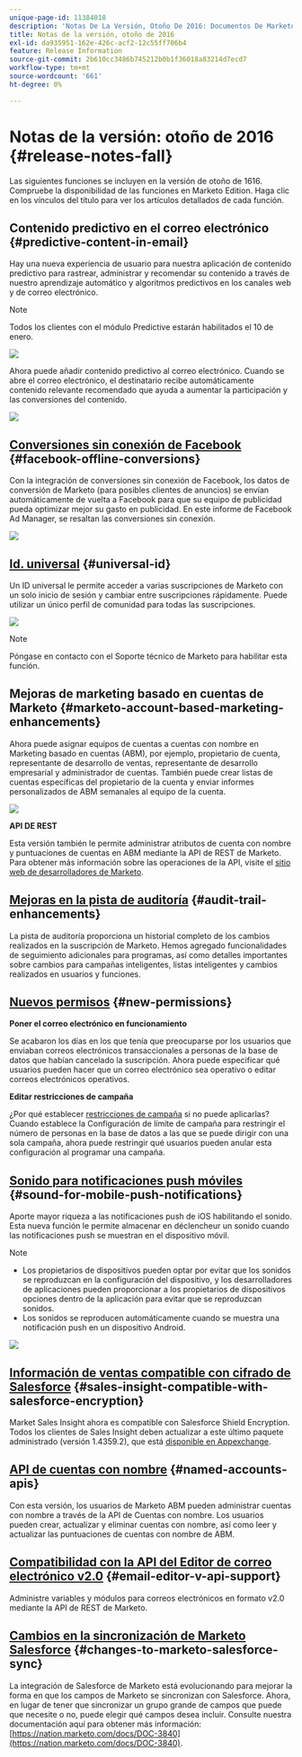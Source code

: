 ```yaml
---
unique-page-id: 11384018
description: 'Notas De La Versión, Otoño De 2016: Documentos De Marketo: Documentación Del Producto'
title: Notas de la versión, otoño de 2016
exl-id: da935951-162e-426c-acf2-12c55ff706b4
feature: Release Information
source-git-commit: 2b610cc3486b745212b0b1f36018a83214d7ecd7
workflow-type: tm+mt
source-wordcount: '661'
ht-degree: 0%

---
```


# Notas de la versión: otoño de 2016 {#release-notes-fall}

Las siguientes funciones se incluyen en la versión de otoño de 1616. Compruebe la disponibilidad de las funciones en Marketo Edition. Haga clic en los vínculos del título para ver los artículos detallados de cada función.

## Contenido predictivo en el correo electrónico {#predictive-content-in-email}

Hay una nueva experiencia de usuario para nuestra aplicación de contenido predictivo para rastrear, administrar y recomendar su contenido a través de nuestro aprendizaje automático y algoritmos predictivos en los canales web y de correo electrónico.

>[!NOTE]
>
>Todos los clientes con el módulo Predictive estarán habilitados el 10 de enero.

![](assets/shafe.png)

Ahora puede añadir contenido predictivo al correo electrónico. Cuando se abre el correo electrónico, el destinatario recibe automáticamente contenido relevante recomendado que ayuda a aumentar la participación y las conversiones del contenido.

![](assets/predictive.png)

## [Conversiones sin conexión de Facebook](/help/marketo/product-docs/demand-generation/facebook/understanding-facebook-offline-conversions.md) {#facebook-offline-conversions}

Con la integración de conversiones sin conexión de Facebook, los datos de conversión de Marketo (para posibles clientes de anuncios) se envían automáticamente de vuelta a Facebook para que su equipo de publicidad pueda optimizar mejor su gasto en publicidad. En este informe de Facebook Ad Manager, se resaltan las conversiones sin conexión.

![](assets/facebook.png)

## [Id. universal](/help/marketo/product-docs/administration/settings/using-a-universal-id-for-subscription-login.md) {#universal-id}

Un ID universal le permite acceder a varias suscripciones de Marketo con un solo inicio de sesión y cambiar entre suscripciones rápidamente. Puede utilizar un único perfil de comunidad para todas las suscripciones.

![](assets/image2016-11-3-15-3a10-3a16.png)

>[!NOTE]
>
>Póngase en contacto con el Soporte técnico de Marketo para habilitar esta función.

## Mejoras de marketing basado en cuentas de Marketo {#marketo-account-based-marketing-enhancements}

Ahora puede asignar equipos de cuentas a cuentas con nombre en Marketing basado en cuentas (ABM), por ejemplo, propietario de cuenta, representante de desarrollo de ventas, representante de desarrollo empresarial y administrador de cuentas. También puede crear listas de cuentas específicas del propietario de la cuenta y enviar informes personalizados de ABM semanales al equipo de la cuenta.

![](assets/account-team-11-15-16.png)

**API DE REST**

Esta versión también le permite administrar atributos de cuenta con nombre y puntuaciones de cuentas en ABM mediante la API de REST de Marketo. Para obtener más información sobre las operaciones de la API, visite el [sitio web de desarrolladores de Marketo](https://experienceleague.adobe.com/en/docs/marketo-developer/marketo/rest/lead-database/named-accounts).

## [Mejoras en la pista de auditoría](/help/marketo/product-docs/administration/audit-trail/change-details-in-audit-trail.md) {#audit-trail-enhancements}

La pista de auditoría proporciona un historial completo de los cambios realizados en la suscripción de Marketo. Hemos agregado funcionalidades de seguimiento adicionales para programas, así como detalles importantes sobre cambios para campañas inteligentes, listas inteligentes y cambios realizados en usuarios y funciones.

## [Nuevos permisos](/help/marketo/product-docs/administration/users-and-roles/descriptions-of-role-permissions.md) {#new-permissions}

**Poner el correo electrónico en funcionamiento**

Se acabaron los días en los que tenía que preocuparse por los usuarios que enviaban correos electrónicos transaccionales a personas de la base de datos que habían cancelado la suscripción. Ahora puede especificar qué usuarios pueden hacer que un correo electrónico sea operativo o editar correos electrónicos operativos.

**Editar restricciones de campaña**

¿Por qué establecer [restricciones de campaña](/help/marketo/product-docs/administration/email-setup/enable-person-restrictions-for-smart-campaigns.md) si no puede aplicarlas? Cuando establece la Configuración de límite de campaña para restringir el número de personas en la base de datos a las que se puede dirigir con una sola campaña, ahora puede restringir qué usuarios pueden anular esta configuración al programar una campaña.

## [Sonido para notificaciones push móviles](/help/marketo/product-docs/mobile-marketing/push-notifications/configure-mobile-push-notification.md) {#sound-for-mobile-push-notifications}

Aporte mayor riqueza a las notificaciones push de iOS habilitando el sonido. Esta nueva función le permite almacenar en déclencheur un sonido cuando las notificaciones push se muestran en el dispositivo móvil.

>[!NOTE]
>
>* Los propietarios de dispositivos pueden optar por evitar que los sonidos se reproduzcan en la configuración del dispositivo, y los desarrolladores de aplicaciones pueden proporcionar a los propietarios de dispositivos opciones dentro de la aplicación para evitar que se reproduzcan sonidos.
>* Los sonidos se reproducen automáticamente cuando se muestra una notificación push en un dispositivo Android.

![](assets/sound-for-push-notifications.png)

## [Información de ventas compatible con cifrado de Salesforce](/help/marketo/product-docs/marketo-sales-insight/msi-for-salesforce/installation/install-marketo-sales-insight-package-in-salesforce-appexchange.md) {#sales-insight-compatible-with-salesforce-encryption}

Market Sales Insight ahora es compatible con Salesforce Shield Encryption. Todos los clientes de Sales Insight deben actualizar a este último paquete administrado (versión 1.4359.2), que está [disponible en Appexchange](https://appexchange.salesforce.com/listingDetail?listingId=a0N30000001SVZmEAO).

## [API de cuentas con nombre](https://experienceleague.adobe.com/en/docs/marketo-developer/marketo/rest/lead-database/named-accounts) {#named-accounts-apis}

Con esta versión, los usuarios de Marketo ABM pueden administrar cuentas con nombre a través de la API de Cuentas con nombre. Los usuarios pueden crear, actualizar y eliminar cuentas con nombre, así como leer y actualizar las puntuaciones de cuentas con nombre de ABM.

## [Compatibilidad con la API del Editor de correo electrónico v2.0](https://experienceleague.adobe.com/en/docs/marketo-developer/marketo/email-scripting) {#email-editor-v-api-support}

Administre variables y módulos para correos electrónicos en formato v2.0 mediante la API de REST de Marketo.

## [Cambios en la sincronización de Marketo Salesforce](https://nation.marketo.com/docs/DOC-3840) {#changes-to-marketo-salesforce-sync}

La integración de Salesforce de Marketo está evolucionando para mejorar la forma en que los campos de Marketo se sincronizan con Salesforce. Ahora, en lugar de tener que sincronizar un grupo grande de campos que puede que necesite o no, puede elegir qué campos desea incluir. Consulte nuestra documentación aquí para obtener más información: [https://nation.marketo.com/docs/DOC-3840](https://nation.marketo.com/docs/DOC-3840).
